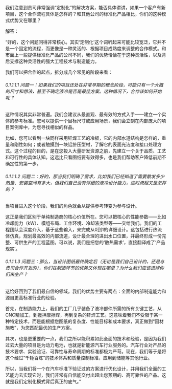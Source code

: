 我们注意到贵司非常强调“定制化”的解决方案，能否具体讲讲，如果一个客户有新项目，这个合作流程具体是怎样的？和其他公司的标准化产品相比，你们的这种模式优势又在哪里？

解答：

“好的，这个问题问得非常核心。其实‘定制化’这个词听起来可能比较宽泛，它并不是一个固定的流程，而更像是一种灵活的、根据项目成熟度来调整的合作模式。和市面上一些提供标准化产品的公司不同，我们的优势恰恰在于这种灵活性，以及背后支撑这种灵活性的强大工程技术与制造能力。

我们可以把合作的起点，拆分成几个常见的阶段来看：

###### 0.1.1.1.1 问题一：如果我们的项目还处在非常早期的概念阶段，可能只有一个大概的尺寸和想法，甚至不确定液冷是否是最佳方案。这种情况下，合作该如何开始呢？

这种情况其实非常普遍。我们会建议从最直观、最有效的方式入手——建立一个实体的参考标准。您可以提供一个目标尺寸或应用场景，我们会立刻在内部庞大的项目案例库中，为您寻找相似的样品。

比如，您可以看到一块同样采用钎焊工艺的冷板，它的内部水道结构是怎样的，重量和刚性如何；或者触摸到一块铝挤压型材，了解它的表面光洁度和接口处理方式。这个过程的目的，是在您投入大量研发资源之前，先建立一个关于品质、工艺和可行性的具体认知。这远比只看图纸要有效得多，也是我们帮助客户降低前期不确定性的第一步。

###### 0.1.1.1.2 问题二：好的，那当我们明确了需求，比如我们已经知道了需要散发多少热量、安装空间有多大，但我们自己没有详细的液冷设计能力，这时流程又是怎样的？

当项目进入这个阶段，我们的角色就会从提供参考转变为参与设计。

这正是我们区别于单纯制造商的核心价值所在。您可以把核心的性能参数——比如冷却能力（kW）、模组布局、工作环境、冷却液类型等——交给我们。我们的工程团队会深度介入，基于这些输入，来完成从0到1的详细设计。这包括进行热流体仿真，规划最高效的内部流道，设计最合理的进出水口位置，并最终形成一份完整、可供生产的工程蓝图。可以说，我们是把您的‘散热需求’，直接翻译成了‘产品现实’。

###### 0.1.1.1.3 问题三：那么，当设计图纸最终确定后（无论是我们自己设计的，还是与贵司合作开发的），你们在制造环节的优势又体现在哪里？为什么我们应该选择你们来生产？

这恰好回到了我们最自信的领域。我们的优势主要有两点：全面的内部制造能力和源自更高标准行业的经验。

首先，在制造能力上，我们的工厂几乎装备了液冷部件所需的所有关键工艺，从CNC精加工，到搅拌摩擦焊，再到复杂的钎焊工艺。这意味着我们不受限于某一种特定技术，而是能根据您图纸的复杂度、性能目标和成本要求，真正做到“因材施教”，为您匹配最优的生产方案。

其次，也是更重要的一点，我们之所以能积累如此全面的技术和经验，是因为我们过去大量的项目是为动力电池，也就是新能源汽车行业服务的。汽车行业对产品的技术要求、实验验证、可靠性与寿命周期的标准都极为严苛。现在，我们等于是将这个经过“千锤百炼”的技术体系和质量控制标准，应用到储能等其他行业。

所以，当我们将一个在汽车标准下验证过的方案进行优化设计，并用我们全面的工艺能力去实现它时，我们非常有自信能交付出超出您预期的、高可靠性的产品。这就是我们定制化模式背后真正的底气。”